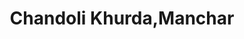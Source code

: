 ---
title: Chandoli Khurda,Manchar
url: /chandoli-khurda-manchar/
latitude: 19.011
longitude: 73.974
---